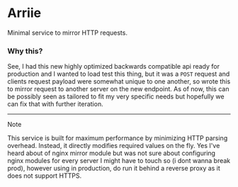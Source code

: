 # Arriie

Minimal service to mirror HTTP requests.

### Why this?
See, I had this new highly optimized backwards compatible api ready for production and I wanted to load test this thing, but it was a `POST` request and clients request payload were somewhat unique to one another, so wrote this to mirror request to another server on the new endpoint. As of now, this can be possibly seen as tailored to fit my very specific needs but hopefully we can fix that with further iteration.

***
> [!NOTE]
> This service is built for maximum performance by minimizing HTTP parsing overhead. Instead, it directly modifies required values on the fly.
> Yes I've heard about of nginx mirror module but was not sure about configuring nginx modules for every server I might have to touch so (i dont wanna break prod), however using in production, do run it behind a reverse proxy as it does not support HTTPS.

